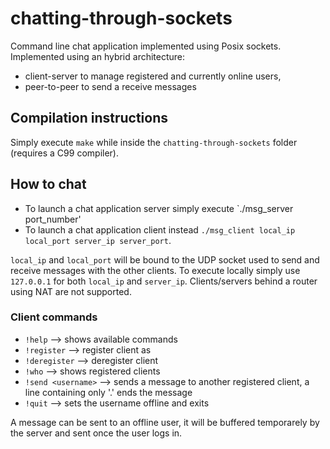 # chatting-through-sockets
Command line chat application implemented using Posix sockets. Implemented using an hybrid architecture:
* client-server to manage registered and currently online users,
* peer-to-peer to send a receive messages

## Compilation instructions
Simply execute `make` while inside the `chatting-through-sockets` folder (requires a C99 compiler).

## How to chat
* To launch a chat application server simply execute `./msg_server port_number'
* To launch a chat application client instead `./msg_client local_ip local_port server_ip server_port`.

`local_ip` and `local_port` will be bound to the UDP socket used to send and receive messages with the other clients.
To execute locally simply use `127.0.0.1` for both `local_ip` and `server_ip`. Clients/servers behind a router using NAT are not supported.

### Client commands
* `!help` --> shows available commands
* `!register` <username> --> register client as <username>
* `!deregister` --> deregister client
* `!who` --> shows registered clients
* `!send <username>` --> sends a message to another registered client, a line containing only '.' ends the message
* `!quit` --> sets the username offline and exits

A message can be sent to an offline user, it will be buffered temporarely by the server and sent once the user logs in.
